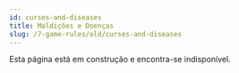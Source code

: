 ```yaml
---
id: curses-and-diseases
title: Maldições e Doenças
slug: /7-game-rules/old/curses-and-diseases
---
```


Esta página está em construção e encontra-se indisponível.
